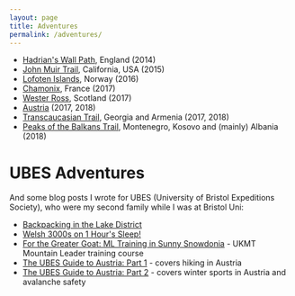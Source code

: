 ```yaml
---
layout: page
title: Adventures
permalink: /adventures/
---
```


* [Hadrian's Wall Path](/hadrians), England (2014)
* [John Muir Trail](/jmt), California, USA (2015)
* [Lofoten Islands](/lofoten), Norway (2016)
* [Chamonix](/chamonix), France (2017)
* [Wester Ross](/wester), Scotland (2017)
* [Austria](/austria) (2017, 2018)
* [Transcaucasian Trail](/tct), Georgia and Armenia (2017, 2018)
* [Peaks of the Balkans Trail](/balkans), Montenegro, Kosovo and (mainly) Albania (2018)

# UBES Adventures
And some blog posts I wrote for UBES (University of Bristol Expeditions Society), who were my second family while I was at Bristol Uni:

* [Backpacking in the Lake District](https://www.ubes.co.uk/2016/03/21/backpacking-in-lake-distric/)
* [Welsh 3000s on 1 Hour's Sleep!](https://www.ubes.co.uk/2016/06/26/welsh-3000s-on-1hours-sleep-on-summi/)
* [For the Greater Goat: ML Training in Sunny Snowdonia](https://www.ubes.co.uk/2016/08/03/for-the-greater-goat-ml-training-in-sunny-snowdonia/) - UKMT Mountain Leader training course
* [The UBES Guide to Austria: Part 1](https://www.ubes.co.uk/2017/12/15/ubes-guide-austria-part-1/) - covers hiking in Austria
* [The UBES Guide to Austria: Part 2](https://www.ubes.co.uk/2018/03/02/ubes-guide-austria-part-2/) - covers winter sports in Austria and avalanche safety
